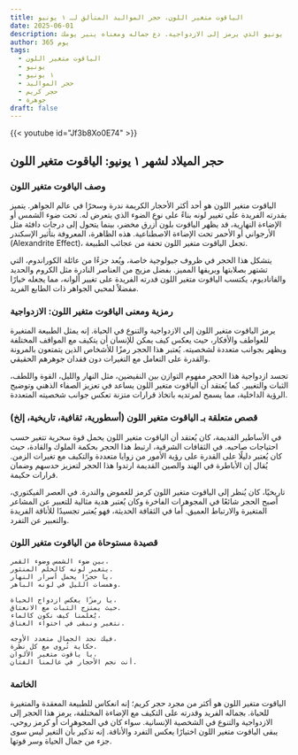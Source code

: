 ```yaml
---
title: الياقوت متغير اللون، حجر المواليد المتألق لـ ١ يونيو
date: 2025-06-01
description: اشعر بأهمية الياقوت متغير اللون، حجر المواليد لـ ١ يونيو الذي يرمز إلى الازدواجية. دع جماله ومعناه ينير يومك.
author: 365 يوم
tags:
  - الياقوت متغير اللون
  - يونيو
  - ١ يونيو
  - حجر المواليد
  - حجر كريم
  - جوهرة
draft: false
---
```


{{< youtube id="Jf3b8Xo0E74" >}}

## حجر الميلاد لشهر ١ يونيو: الياقوت متغير اللون

### وصف الياقوت متغير اللون

الياقوت متغير اللون هو أحد أكثر الأحجار الكريمة ندرة وسحرًا في عالم الجواهر. يتميز بقدرته الفريدة على تغيير لونه بناءً على نوع الضوء الذي يتعرض له. تحت ضوء الشمس أو الإضاءة النهارية، قد يظهر الياقوت بلون أزرق مخضر، بينما يتحول إلى درجات دافئة مثل الأرجواني أو الأحمر تحت الإضاءة الاصطناعية. هذه الظاهرة، المعروفة بتأثير الإسكندر (Alexandrite Effect)، تجعل الياقوت متغير اللون تحفة من عجائب الطبيعة.

يتشكل هذا الحجر في ظروف جيولوجية خاصة، ويُعد جزءًا من عائلة الكوراندوم، التي تشتهر بصلابتها وبريقها المميز. بفضل مزيج من العناصر النادرة مثل الكروم والحديد والفاناديوم، يكتسب الياقوت متغير اللون قدرته الفريدة على تغيير ألوانه، مما يجعله خيارًا مفضلاً لمحبي الجواهر ذات الطابع الفريد.

### رمزية ومعنى الياقوت متغير اللون: الازدواجية

يرمز الياقوت متغير اللون إلى الازدواجية والتنوع في الحياة. إنه يمثل الطبيعة المتغيرة للعواطف والأفكار، حيث يعكس كيف يمكن للإنسان أن يتكيف مع المواقف المختلفة ويظهر بجوانب متعددة لشخصيته. يُعتبر هذا الحجر رمزًا للأشخاص الذين يتمتعون بالمرونة والقدرة على التعامل مع التغيرات دون فقدان جوهرهم الحقيقي.

تجسد ازدواجية هذا الحجر مفهوم التوازن بين النقيضين، مثل النهار والليل، القوة واللطف، الثبات والتغيير. كما يُعتقد أن الياقوت متغير اللون يساعد في تعزيز الصفاء الذهني وتوضيح الرؤية الداخلية، مما يسمح لمرتديه باتخاذ قرارات متزنة تعكس جوانب شخصيته المتعددة.

### قصص متعلقة بـ الياقوت متغير اللون (أسطورية، ثقافية، تاريخية، إلخ)

في الأساطير القديمة، كان يُعتقد أن الياقوت متغير اللون يحمل قوة سحرية تتغير حسب احتياجات صاحبه. في الثقافات الشرقية، ارتبط هذا الحجر بحكمة الملوك والقادة، حيث كان يُعتبر دليلًا على القدرة على رؤية الأمور من زوايا متعددة والتكيف مع تغيرات الزمن. يُقال إن الأباطرة في الهند والصين القديمة ارتدوا هذا الحجر لتعزيز حدسهم وضمان قرارات حكيمة.

تاريخيًا، كان يُنظر إلى الياقوت متغير اللون كرمز للغموض والندرة. في العصر الفيكتوري، أصبح الحجر شائعًا في المجوهرات الفاخرة وكان يُعتبر هدية مثالية للتعبير عن المشاعر المتغيرة والارتباط العميق. أما في الثقافة الحديثة، فهو يُعتبر تجسيدًا للأناقة الفريدة والتعبير عن التفرد.

### قصيدة مستوحاة من الياقوت متغير اللون

```
بين ضوء الشمس وضوء القمر،  
يتغير لونه كالحلم المنثور.  
يا حجرًا يحمل أسرار النهار،  
وهمسات الليل في لونه الباهر.

يا رمزًا يعكس ازدواج الحياة،  
حيث يمتزج الثبات مع الانعتاق.  
يُعلمنا كيف نكون كالماء،  
نتغير ونبقى في احتواء العناق.

فيك نجد الجمال متعدد الأوجه،  
حكاية تُروى مع كل نظرة.  
يا ياقوت متغير الألوان،  
أنت نجم الأحجار في عالمنا الفتان.
```

### الخاتمة

الياقوت متغير اللون هو أكثر من مجرد حجر كريم؛ إنه انعكاس للطبيعة المعقدة والمتغيرة للحياة. بجماله الفريد وقدرته على التكيف مع الإضاءة المختلفة، يرمز هذا الحجر إلى الازدواجية والتنوع في الشخصية الإنسانية. سواء كان في المجوهرات أو كرمز روحي، يبقى الياقوت متغير اللون اختيارًا يعكس التفرد والأناقة. إنه تذكير بأن التغير ليس سوى جزء من جمال الحياة وسر قوتها.